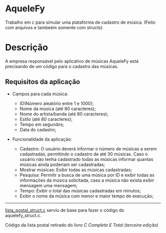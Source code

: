 # AqueleFy
 Trabalho em c para simular uma plataforma de cadastro de música. (Feito com arquivos e tambeém somente com structs)

# Descrição
A empresa responsável pelo aplicativo de músicas AqueleFy está precisando de um código para o cadastro das músicas.

## Requisitos da aplicação 
* Campos para cada música:
    * ID(Número aleatório entre 1 e 1000);
    * Nome da música (até 80 caracteres);
    * Nome do artista/banda (até 80 caracteres);
    * Estilo (até 80 caracteres);
    * Tempo em segundos;
    * Data do cadastro;

* Funcionalidade da aplicação:
    * Cadastro: O usuário deverá informar o número de músicas a serem cadastradas, permitindo o cadastro de até 30 músicas. Caso o usuário não tenha cadastrado todas as músicas informar quantas músicas ainda poderiam ser cadastradas;
    * Mostrar músicas: Exibir todas as músicas cadastradas;
    * Pesquisa: Permitir a busca de uma música por ID e exibir todas as informações da música solicitada, caso a música não exista exibir mensagem uma mensagem;
    * Tempo: Exibir o total das músicas cadastradas em minutos;
    * Exibir o nome da música com menor e maior tempo de execução;


***
[lista_postal_struct.c](https://github.com/murilloaguiar/AqueleFy/blob/main/aquelefy/lista_postal_struct.c) serviu de base para fazer o código do aquelefy_struct.c. 

Código da lista postal retirado do livro _C Completo E Total (terceira edição)_

